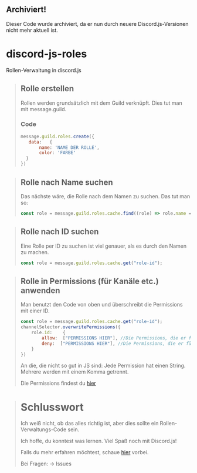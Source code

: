## Archiviert!
Dieser Code wurde archiviert, da er nun durch neuere Discord.js-Versionen nicht mehr aktuell ist.

# discord-js-roles
Rollen-Verwaltung in discord.js

> ## Rolle erstellen
> Rollen werden grundsätzlich mit dem Guild verknüpft. Dies tut man mit message.guild.
>
> ### Code
> ```javascript
> message.guild.roles.create({
>    data:   {
>        name: 'NAME DER ROLLE',
>        color: 'FARBE'
>   }
> })
> ```

> ## Rolle nach Name suchen
> Das nächste wäre, die Rolle nach dem Namen zu suchen. Das tut man so:
> ```javascript
> const role = message.guild.roles.cache.find((role) => role.name === 'ROLLEN NAME');
> ```

> ## Rolle nach ID suchen
> Eine Rolle per ID zu suchen ist viel genauer, als es durch den Namen zu machen.
> ```javascript
> const role = message.guild.roles.cache.get("role-id");
> ```
>

> ## Rolle in Permissions (für Kanäle etc.) anwenden
> Man benutzt den Code von oben und überschreibt die Permissions mit einer ID.
> ```javascript
> const role = message.guild.roles.cache.get("role-id");
> channelSelector.overwritePermissions({
>     role.id:    {
>         allow:  ["PERMISSIONS HIER"], //Die Permissions, die er für die Rolle im Kanal erlauben soll. 
>         deny:  ["PERMISSIONS HIER"], //Die Permissions, die er für die Rolle im Kanal verbieten soll. 
>     }
> })
> ```
> An die, die nicht so gut in JS sind: Jede Permission hat einen String. Mehrere werden mit einem Komma getrennt.
>
> Die Permissions findest du [hier](https://discord.com/developers/docs/topics/permissions)


> # Schlusswort
> Ich weiß nicht, ob das alles richtig ist, aber dies sollte ein Rollen-Verwaltungs-Code sein.
> 
> Ich hoffe, du konntest was lernen. Viel Spaß noch mit Discord.js!
> 
> Falls du mehr erfahren möchtest, schaue [hier](https://discordjs.guide/popular-topics/permissions.html#roles-as-bot-permissions) vorbei.
>
> Bei Fragen: -> Issues
